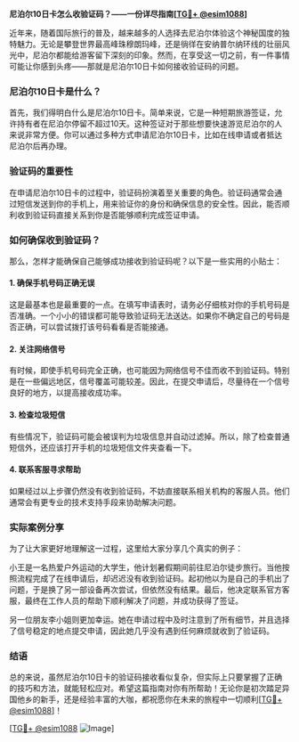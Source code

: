 **尼泊尔10日卡怎么收验证码？——一份详尽指南[[TG💪+ @esim1088](https://t.me/s/esim1088)]**

近年来，随着国际旅行的普及，越来越多的人选择去尼泊尔体验这个神秘国度的独特魅力。无论是攀登世界最高峰珠穆朗玛峰，还是徜徉在安纳普尔纳环线的壮丽风光中，尼泊尔都能给游客留下深刻的印象。然而，在享受这一切之前，有一件事情可能让你感到头疼——那就是尼泊尔10日卡如何接收验证码的问题。

### 尼泊尔10日卡是什么？

首先，我们得明白什么是尼泊尔10日卡。简单来说，它是一种短期旅游签证，允许持有者在尼泊尔停留不超过10天。这种签证对于那些想要快速游览尼泊尔的人来说非常方便。你可以通过多种方式申请尼泊尔10日卡，比如在线申请或者抵达尼泊尔后再办理。

### 验证码的重要性

在申请尼泊尔10日卡的过程中，验证码扮演着至关重要的角色。验证码通常会通过短信发送到你的手机上，用来验证你的身份和确保信息的安全性。因此，能否顺利收到验证码直接关系到你是否能够顺利完成签证申请。

### 如何确保收到验证码？

那么，怎样才能确保自己能够成功接收到验证码呢？以下是一些实用的小贴士：

#### 1. 确保手机号码正确无误

这是最基本也是最重要的一点。在填写申请表时，请务必仔细核对你的手机号码是否准确。一个小小的错误都可能导致验证码无法送达。如果你不确定自己的号码是否正确，可以尝试拨打该号码看看是否能接通。

#### 2. 关注网络信号

有时候，即使手机号码完全正确，也可能因为网络信号不佳而收不到验证码。特别是在一些偏远地区，信号覆盖可能较差。因此，在提交申请后，尽量待在一个信号良好的地方，以提高接收成功率。

#### 3. 检查垃圾短信

有些情况下，验证码可能会被误判为垃圾信息并自动过滤掉。所以，除了检查普通短信外，还应该打开手机的垃圾短信文件夹查看一下。

#### 4. 联系客服寻求帮助

如果经过以上步骤仍然没有收到验证码，不妨直接联系相关机构的客服人员。他们通常会有更专业的技术支持手段来协助解决问题。

### 实际案例分享

为了让大家更好地理解这一过程，这里给大家分享几个真实的例子：

小王是一名热爱户外运动的大学生，他计划暑假期间前往尼泊尔徒步旅行。当他按照流程完成了在线申请后，却迟迟没有收到验证码。起初他以为是自己的手机出了问题，于是换了另一部设备再次尝试，但依然没有结果。最后，他决定联系官方客服，最终在工作人员的帮助下顺利解决了问题，并成功获得了签证。

另一位朋友李小姐则更加幸运。她在申请过程中及时注意到了所有细节，并且选择了信号稳定的地点提交申请，因此她几乎没有遇到任何麻烦就收到了验证码。

### 结语

总的来说，虽然尼泊尔10日卡的验证码接收看似复杂，但实际上只要掌握了正确的技巧和方法，就能轻松应对。希望这篇指南对你有所帮助！无论你是初次踏足异国他乡的新手，还是经验丰富的大咖，都祝愿你在未来的旅程中一切顺利[[TG💪+ @esim1088](https://t.me/s/esim1088)]！

[[TG💪+ @esim1088](https://t.me/s/esim1088) ![Image](https://i.postimg.cc/4NQfJmqS/Snipaste-2025-05-13-00-14-12.png)]
